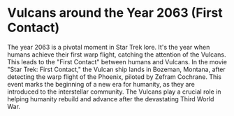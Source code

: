 # Vulcans around the Year 2063 (First Contact)
The year 2063 is a pivotal moment in Star Trek lore. It's the year when humans achieve their first warp flight, catching the attention of the Vulcans. 
This leads to the "First Contact" between humans and Vulcans. 
In the movie "Star Trek: First Contact," the Vulcan ship lands in Bozeman, Montana, after detecting the warp flight of the Phoenix, piloted by Zefram Cochrane. 
This event marks the beginning of a new era for humanity, as they are introduced to the interstellar community. 
The Vulcans play a crucial role in helping humanity rebuild and advance after the devastating Third World War.
